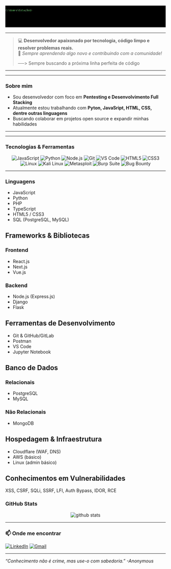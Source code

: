 <p align="center">
  <img src="https://github.com/Samuelsp17/Samuelsp17/blob/main/gitf-ezgif.com-video-to-gif-converter.gif?raw=true" alt="GIF hacker Samuel" width="700" />
</p>

---

> 💻 **Desenvolvedor apaixonado por tecnologia, código limpo e resolver problemas reais.**  
> 🔧 _Sempre aprendendo algo novo e contribuindo com a comunidade!_  
>  
> ──> Sempre buscando a próxima linha perfeita de código   

---

---

### Sobre mim

- Sou desenvolvedor com foco em **Pentesting e Desenvolvimento Full Stacking**
- Atualmente estou trabalhando com **Pyton, JavaSript, HTML, CSS, dentre outras linguagens**
- Buscando colaborar em projetos open source e expandir minhas habilidades

---

---

###  Tecnologias & Ferramentas

<p align="center">
  <img src="https://img.shields.io/badge/-JavaScript-black?style=for-the-badge&logo=javascript" alt="JavaScript" />
  <img src="https://img.shields.io/badge/-Python-black?style=for-the-badge&logo=python" alt="Python" />
  <img src="https://img.shields.io/badge/-Node.js-black?style=for-the-badge&logo=node.js" alt="Node.js" />
  <img src="https://img.shields.io/badge/-Git-black?style=for-the-badge&logo=git" alt="Git" />
  <img src="https://img.shields.io/badge/-VS%20Code-black?style=for-the-badge&logo=visual-studio-code" alt="VS Code" />
  <img src="https://img.shields.io/badge/HTML5-%23E34F26.svg?style=for-the-badge&logo=html5&logoColor=white" alt="HTML5" />
  <img src="https://img.shields.io/badge/CSS3-%231572B6.svg?style=for-the-badge&logo=css3&logoColor=white" alt="CSS3" />

 
  <img src="https://img.shields.io/badge/Linux-FCC624?style=for-the-badge&logo=linux&logoColor=black" alt="Linux" />
  <img src="https://img.shields.io/badge/Kali_Linux-557C94?style=for-the-badge&logo=kalilinux&logoColor=white" alt="Kali Linux" />
  <img src="https://img.shields.io/badge/Metasploit-222222?style=for-the-badge&logo=metasploit&logoColor=white" alt="Metasploit" />
  <img src="https://img.shields.io/badge/Burp_Suite-FF6F00?style=for-the-badge&logo=burpsuite&logoColor=white" alt="Burp Suite" />
  <img src="https://img.shields.io/badge/Bug_Bounty-%2300A676.svg?style=for-the-badge&logo=bugcrowd&logoColor=white" alt="Bug Bounty" />
</p>

---
### Linguagens
- JavaScript 
- Python
- PHP
- TypeScript
- HTML5 / CSS3
- SQL (PostgreSQL, MySQL)

## Frameworks & Bibliotecas

### Frontend
- React.js
- Next.js
- Vue.js

### Backend
- Node.js (Express.js)
- Django
- Flask


## Ferramentas de Desenvolvimento
- Git & GitHub/GitLab
- Postman 
- VS Code
- Jupyter Notebook


## Banco de Dados

### Relacionais
- PostgreSQL
- MySQL

### Não Relacionais
- MongoDB


## Hospedagem & Infraestrutura
- Cloudflare (WAF, DNS)
- AWS (básico)
- Linux (admin básico)

## Conhecimentos em Vulnerabilidades
XSS, CSRF, SQLi, SSRF, LFI, Auth Bypass, IDOR, RCE


### GitHub Stats

<p align="center">
  <img src="https://github-readme-stats.vercel.app/api?username=Samuelsp17&show_icons=true&theme=radical" alt="github stats"/>
</p>

---

### 📫 Onde me encontrar

[![LinkedIn](https://img.shields.io/badge/-LinkedIn-0A66C2?style=flat-square&logo=linkedin&logoColor=white)](https://www.linkedin.com/in/samuel-pedrosa-535302305/) 
[![Gmail](https://img.shields.io/badge/-Email-D14836?style=flat-square&logo=gmail&logoColor=white)](mailto:samdsp@gmail.com)

---

*“Conhecimento não é crime, mas use-o com sabedoria.” -Anonymous*

